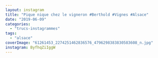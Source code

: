 ```yaml
---
layout: instagram
title: "Pique nique chez le vigneron #Berthold #Vignes #Alsace"
date: "2019-06-09"
categories: 
  - "trucs-instagrammes"
tags:
  - "alsace"
coverImage: "61261453_2274251462836576_4796298383830583608_n.jpg"
instagram: ByfhqZiIggW
---
```

